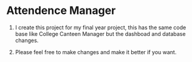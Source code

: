 # Attendence Manager

1. I create this project for my final year project, this has the same code base like College Canteen Manager
   but the dashboad and database changes.

2. Please feel free to make changes and make it better if you want.
